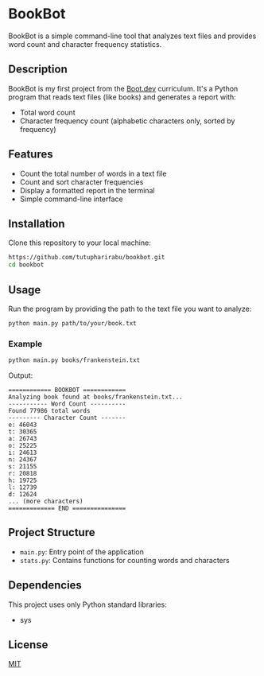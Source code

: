 # BookBot

BookBot is a simple command-line tool that analyzes text files and provides word count and character frequency statistics.

## Description

BookBot is my first project from the [Boot.dev](https://www.boot.dev) curriculum. It's a Python program that reads text files (like books) and generates a report with:

- Total word count
- Character frequency count (alphabetic characters only, sorted by frequency)

## Features

- Count the total number of words in a text file
- Count and sort character frequencies
- Display a formatted report in the terminal
- Simple command-line interface

## Installation

Clone this repository to your local machine:

```bash
https://github.com/tutupharirabu/bookbot.git
cd bookbot
```

## Usage

Run the program by providing the path to the text file you want to analyze:

```bash
python main.py path/to/your/book.txt
```

### Example

```bash
python main.py books/frankenstein.txt
```

Output:
```
============ BOOKBOT ============
Analyzing book found at books/frankenstein.txt...
----------- Word Count ----------
Found 77986 total words
--------- Character Count -------
e: 46043
t: 30365
a: 26743
o: 25225
i: 24613
n: 24367
s: 21155
r: 20818
h: 19725
l: 12739
d: 12624
... (more characters)
============= END ===============
```

## Project Structure

- `main.py`: Entry point of the application
- `stats.py`: Contains functions for counting words and characters

## Dependencies

This project uses only Python standard libraries:
- sys

## License

[MIT](https://choosealicense.com/licenses/mit/)
